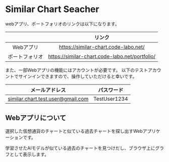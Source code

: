 # Similar Chart Seacher

webアプリ、ポートフォリオのリンクは以下になります。

||リンク|
:---:|:---:
|Webアプリ|https://similar-chart.code-labo.net/|
|ポートフォリオ|https://similar-chart.code-labo.net/portfolio/|

また、一部Webアプリの機能にはアカウントが必要です。
以下のテストアカウントでサインインできますので、操作していただけると幸いです。

|メールアドレス|パスワード|
:---:|:---:
|similar.chart.test.user@gmail.com|TestUser1234|


## Webアプリについて

選択した仮想通貨のチャートと似ている過去チャートを探し出すWebアプリケーションです。

学習させたAIモデルが似ている過去のチャートを見つけだし、ブラウザ上にグラフとして表示します。

